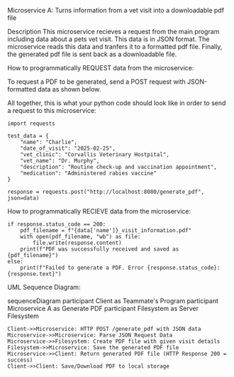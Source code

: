 Microservice A: Turns information from a vet visit into a downloadable pdf file

Description
This microservice recieves a request from the main program including data about a pets vet visit. This data is in JSON format. The microservice reads this data and tranfers it to a formatted pdf file. Finally, the generated pdf file is sent back as a downloadable file.


How to programmatically REQUEST data from the microservice:

To request a PDF to be generated, send a POST request with JSON-formatted data as shown below.  

All together, this is what your python code should look like in order to send a request to this microservice: 

    import requests

    test_data = {
        "name": "Charlie",
        "date_of_visit": "2025-02-25",
        "vet_clinic": "Corvallis Veterinary Hostpital",
        "vet_name": "Dr. Murphy",
        "description": "Routine check-up and vaccination appointment",
        "medication": "Administered rabies vaccine"
    }

    response = requests.post("http://localhost:8080/generate_pdf", json=data)


How to programmatically RECIEVE data from the microservice:

    if response.status_code == 200:
        pdf_filename = f"{data['name']}_visit_information.pdf"
        with open(pdf_filename, "wb") as file:
            file.write(response.content)
        print(f"PDF was successfully received and saved as {pdf_filename}")
    else:
        print(f"Failed to generate a PDF. Error {response.status_code}: {response.text}")


UML Sequence Diagram:

sequenceDiagram
    participant Client as Teammate's Program
    participant Microservice A as Generate PDF
    participant Filesystem as Server Filesystem

    Client->>Microservice: HTTP POST /generate_pdf with JSON data
    Microservice->>Microservice: Parse JSON Request Data
    Microservice->>Filesystem: Create PDF file with given visit details
    Filesystem->>Microservice: Save the generated PDF file
    Microservice->>Client: Return generated PDF file (HTTP Response 200 = success)
    Client->>Client: Save/Download PDF to local storage



